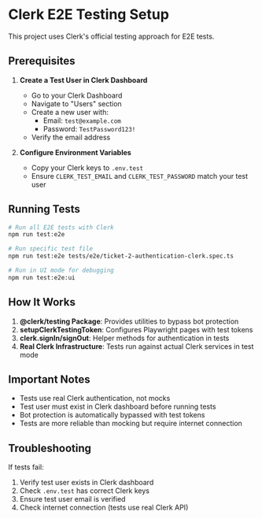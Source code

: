 # Clerk E2E Testing Setup

This project uses Clerk's official testing approach for E2E tests.

## Prerequisites

1. **Create a Test User in Clerk Dashboard**
   - Go to your Clerk Dashboard
   - Navigate to "Users" section
   - Create a new user with:
     - Email: `test@example.com`
     - Password: `TestPassword123!`
   - Verify the email address

2. **Configure Environment Variables**
   - Copy your Clerk keys to `.env.test`
   - Ensure `CLERK_TEST_EMAIL` and `CLERK_TEST_PASSWORD` match your test user

## Running Tests

```bash
# Run all E2E tests with Clerk
npm run test:e2e

# Run specific test file
npm run test:e2e tests/e2e/ticket-2-authentication-clerk.spec.ts

# Run in UI mode for debugging
npm run test:e2e:ui
```

## How It Works

1. **@clerk/testing Package**: Provides utilities to bypass bot protection
2. **setupClerkTestingToken**: Configures Playwright pages with test tokens
3. **clerk.signIn/signOut**: Helper methods for authentication in tests
4. **Real Clerk Infrastructure**: Tests run against actual Clerk services in test mode

## Important Notes

- Tests use real Clerk authentication, not mocks
- Test user must exist in Clerk dashboard before running tests
- Bot protection is automatically bypassed with test tokens
- Tests are more reliable than mocking but require internet connection

## Troubleshooting

If tests fail:
1. Verify test user exists in Clerk dashboard
2. Check `.env.test` has correct Clerk keys
3. Ensure test user email is verified
4. Check internet connection (tests use real Clerk API)